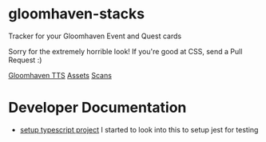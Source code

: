 # gloomhaven-stacks
Tracker for your Gloomhaven Event and Quest cards

Sorry for the extremely horrible look! If you're good at CSS, send a Pull Request :)

[Gloomhaven TTS](https://github.com/saizai/gloomhaven_tts/)
[Assets](https://drive.google.com/drive/folders/1SiXb3u2mJbN-Dg2j3Rb-y5amnRJSXIDc)
[Scans](https://github.com/any2cards/gloomhaven)


# Developer Documentation
* [setup typescript project](https://medium.com/@mateuszsokola/configuring-react-16-jest-enzyme-typescript-7122e1a1e6e8)
  I started to look into this to setup jest for testing